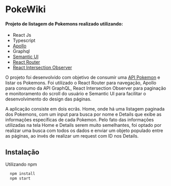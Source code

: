 
# PokeWiki

#### Projeto de listagem de Pokemons realizado utilizando:

- React Js
- Typescript
- [Apollo](https://www.apollographql.com/)
- Graphql
- [Semantic UI](https://react.semantic-ui.com/)
- [React Router](https://reactrouter.com/en/main)
- [React Intersection Observer](https://www.npmjs.com/package/react-intersection-observer)

O projeto foi desenvolvido com objetivo de consumir uma [API Pokemon](https://pokeapi.co/) e listar os Pokemons. Foi utilizado o React Router para navegação, Apollo para consumo da API GraphQL, React Intersection Observer para paginação e monitoramento do scroll do usuário e Semantic UI para facilitar o desenvolvimento do design das páginas.

A aplicação consiste em dois ecrãs. Home, onde há uma listagem paginada dos Pokemons, com um input para busca por nome e Details que exibe as informações específicas de cada Pokemon. Pelo fato das informações utilizadas na tela Home e Details serem muito semelhantes, foi optado por realizar uma busca com todos os dados e enviar um objeto populado entre as páginas, ao invés de realizar um request com ID nos Details.

## Instalação

Utilizando npm

```bash
  npm install
  npm start
```
    